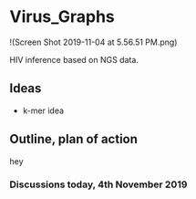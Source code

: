 # Virus_Graphs

!(Screen Shot 2019-11-04 at 5.56.51 PM.png)

HIV inference based on NGS data. 

## Ideas

* k-mer idea

## Outline, plan of action

hey

### Discussions today, 4th November 2019

